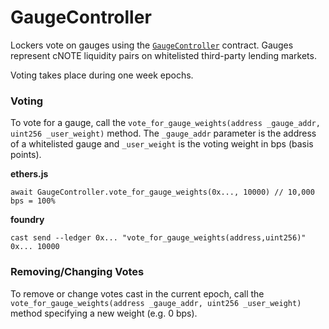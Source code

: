 # GaugeController

Lockers vote on gauges using the [`GaugeController`](https://oklink.com/canto/address/0x46970b45d114420A71A3d76AA6c398173118C2b8) contract. Gauges represent cNOTE liquidity pairs on whitelisted third-party lending markets.

Voting takes place during one week epochs.

### Voting <a href="#voting" id="voting"></a>

To vote for a gauge, call the `vote_for_gauge_weights(address _gauge_addr, uint256 _user_weight)` method. The `_gauge_addr` parameter is the address of a whitelisted gauge and `_user_weight` is the voting weight in bps (basis points).

**ethers.js**

```
await GaugeController.vote_for_gauge_weights(0x..., 10000) // 10,000 bps = 100%
```

**foundry**

```
cast send --ledger 0x... "vote_for_gauge_weights(address,uint256)" 0x... 10000
```

### Removing/Changing Votes <a href="#removingchanging-votes" id="removingchanging-votes"></a>

To remove or change votes cast in the current epoch, call the `vote_for_gauge_weights(address _gauge_addr, uint256 _user_weight)` method specifying a new weight (e.g. 0 bps).
